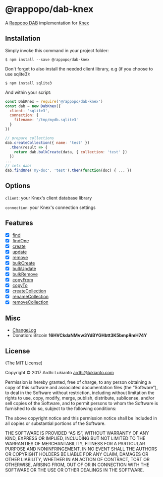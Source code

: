 # @rappopo/dab-knex

A [Rappopo DAB](https://github.com/rappopo/dab) implementation for [Knex](http://knexjs.org/)

## Installation

Simply invoke this command in your project folder:

```
$ npm install --save @rappopo/dab-knex
```

Don't forget to also install the needed client library, e.g (if you choose to use sqlite3):

```
$ npm install sqlite3
```

And within your script:

```javascript
const DabKnex = require('@rappopo/dab-knex')
const dab = new DabKnex({
  client: 'sqlite3',
  connection: {
    filename: '/tmp/mydb.sqlite3'
  }
})

// prepare collections
dab.createCollection({ name: 'test' })
  .then(result => {
    return dab.bulkCreate(data, { collection: 'test' })
  })
...
// lets dab!
dab.findOne('my-doc', 'test').then(function(doc) { ... })
```

## Options

`client`: your Knex's client database library

`connection`: your Knex's connection settings

## Features

* [x] [find](https://docs.rappopo.com/dab/method/find/)
* [x] [findOne](https://docs.rappopo.com/dab/method/find-one/)
* [x] [create](https://docs.rappopo.com/dab/method/create/)
* [x] [update](https://docs.rappopo.com/dab/method/update/)
* [x] [remove](https://docs.rappopo.com/dab/method/remove/)
* [x] [bulkCreate](https://docs.rappopo.com/dab/method/bulk-create/)
* [x] [bulkUpdate](https://docs.rappopo.com/dab/method/bulk-update/)
* [x] [bulkRemove](https://docs.rappopo.com/dab/method/bulk-remove/)
* [x] [copyFrom](https://docs.rappopo.com/dab/method/copy-from/)
* [x] [copyTo](https://docs.rappopo.com/dab/method/copy-to/)
* [x] [createCollection](https://docs.rappopo.com/dab/method/create-collection/)
* [x] [renameCollection](https://docs.rappopo.com/dab/method/rename-collection/)
* [x] [removeCollection](https://docs.rappopo.com/dab/method/remove-collection/)

## Misc

* [ChangeLog](CHANGELOG.md)
* Donation: Bitcoin **16HVCkdaNMvw3YdBYGHbtt3K5bmpRmH74Y**

## License

(The MIT License)

Copyright © 2017 Ardhi Lukianto <ardhi@lukianto.com>

Permission is hereby granted, free of charge, to any person obtaining a copy of this software and associated documentation files (the “Software”), to deal in the Software without restriction, including without limitation the rights to use, copy, modify, merge, publish, distribute, sublicense, and/or sell copies of the Software, and to permit persons to whom the Software is furnished to do so, subject to the following conditions:

The above copyright notice and this permission notice shall be included in all copies or substantial portions of the Software.

THE SOFTWARE IS PROVIDED “AS IS”, WITHOUT WARRANTY OF ANY KIND, EXPRESS OR IMPLIED, INCLUDING BUT NOT LIMITED TO THE WARRANTIES OF MERCHANTABILITY, FITNESS FOR A PARTICULAR PURPOSE AND NONINFRINGEMENT. IN NO EVENT SHALL THE AUTHORS OR COPYRIGHT HOLDERS BE LIABLE FOR ANY CLAIM, DAMAGES OR OTHER LIABILITY, WHETHER IN AN ACTION OF CONTRACT, TORT OR OTHERWISE, ARISING FROM, OUT OF OR IN CONNECTION WITH THE SOFTWARE OR THE USE OR OTHER DEALINGS IN THE SOFTWARE.